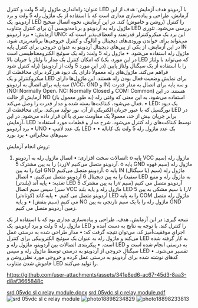 عنوان: 
راه‌اندازی ماژول رله 5 ولت و کنترل LED با آردوینو
هدف آزمایش:
هدف از این آزمایش، طراحی و پیاده‌سازی مداری است که با استفاده از یک ماژول رله 5 ولت و برد آردوینو، یک LED را کنترل (روشن و خاموش) کند. در این آزمایش، نحوه اتصال صحیح ماژول رله به آردوینو و برنامه‌نویسی آن برای کنترل متناوب LED بررسی می‌شود.
تئوری آزمایش:
•	برد آردوینو UNO: این برد یک میکروکنترلر قدرتمند و انعطاف‌پذیر است که می‌تواند برای خواندن ورودی‌های دیجیتال و آنالوگ و کنترل خروجی‌ها برنامه‌ریزی شود. در این آزمایش، از یکی از پین‌های دیجیتال آردوینو به عنوان خروجی برای کنترل پایه IN ماژول رله استفاده می‌شود.
•	ماژول رله 5 ولت: رله یک سوئیچ الکترومغناطیسی است که امکان کنترل یک مدار با ولتاژ یا جریان بالا (در این مورد، یک LED که می‌تواند با ولتاژ رله کنترل شود) را با استفاده از یک سیگنال ولتاژ پایین (در این مورد 5 ولت از آردوینو) فراهم می‌کند. ماژول‌های رله معمولاً دارای یک دیود هرزگرد برای محافظت از میکروکنترلر و یک LED برای نمایش وضعیت فعال بودن رله هستند. این ماژول‌ها دارای سه پایه برای اتصال به آردوینو (VCC، GND و IN) و سه پایه برای اتصال به مدار قدرت (NO: Normally Open، NC: Normally Closed و COM: Common) هستند. در این آزمایش از حالت NO (به طور معمول باز) استفاده می‌شود، به این معنی که وقتی رله فعال می‌شود، کنتاکت‌ها بسته شده و مدار قدرت را وصل می‌کند.
•	LED: یک دیود نورگسیل که با عبور جریان الکتریکی از آن، نور تولید می‌کند. برای محافظت از LED در برابر جریان بیش از حد، معمولاً یک مقاومت سری با آن قرار داده می‌شود. در این آزمایش، LED توسط کنتاکت‌های رله کنترل می‌شود.
شرح مدار و قطعات مورد استفاده:
•	برد آردوینو UNO
•	یک عدد لامپ LED 
•	یک عدد ماژول رله 5 ولت تک کاناله 
•	سیم‌های مخابراتی
•	برد بورد

روش انجام آزمایش:
1.	اتصالات سخت افزاری:
•	اتصال ماژول رله به آردوینو: 
o	پایه VCC ماژول رله (سیم زرد) را به پین مشترک 5V آردوینو متصل می‌کنیم.
o	پایه GND ماژول رله (سیم قهوه ای) را به پین GND آردوینو متصل می‌کنیم.
o	پایه IN (یا سیگنال) ماژول رله (سیم سفید) را به پین دیجیتال 6 آردوینو متصل می‌کنیم.
•	اتصال LED به ماژول رله و منبع تغذیه: 
•	پایه آند (بلندتر) LED را به پین مشترک 5v آردوینو متصل می کنیم (سیم سبز) سپس سیم اتصال VCC ماژول رله و پایه بلند LED را با سیم مشکی به پین  5V آردوینو متصل می کنیم.
•	پایه کاتد (کوتاه‌تر) LED را به پایه COM  ماژول رله متصل می کنیم (سیم بنفش)
•	و پایه NO ماژول رله را با یک سیم نارنجی به پین GND زمین آردوینو متصل می کنیم.

نتیجه گیری:
در این آزمایش، هدف، طراحی و پیاده‌سازی مداری بود که با استفاده از یک ماژول رله 5 ولت و برد آردوینو، یک LED را کنترل کند. با توجه به نتایج به دست آمده و اجرای موفقیت‌آمیز کد، می‌توان نتیجه گرفت که:
•	مدار طراحی شده به درستی عمل می‌کند و ماژول رله به عنوان یک سوئیچ الکترونیکی برای کنترل LED به کار گرفته شده است.
•	پیکربندی اتصالات بین آردوینو، ماژول رله و LED به درستی انجام شده است و سیگنال خروجی از آردوینو به درستی توسط ماژول رله و سپس LED تفسیر می‌شود.
•	کدهای نوشته شده برای آردوینو به درستی عمل کرده و خروجی مورد نظرروشن و خاموش شدن متناوب LED را تولید می‌کنند.



https://github.com/user-attachments/assets/341e8ed6-ac67-45d3-8aa3-d8af3665848c

[srd 05vdc sl c relay module.docx](https://github.com/user-attachments/files/20589638/srd.05vdc.sl.c.relay.module.docx)
[srd 05vdc sl c relay module.pdf](https://github.com/user-attachments/files/20589626/srd.05vdc.sl.c.relay.module.pdf)
![srd 05vdc sl c relay module](https://github.com/user-attachments/assets/c1076740-b9ad-45e9-bd5e-8e5291fd1362)
![photo18898234829](https://github.com/user-attachments/assets/0c412e5d-2ec7-467a-927a-359d10727cf0)
![photo18898233813](https://github.com/user-attachments/assets/942867a5-3104-4354-9ca3-957464e5a5ba)
